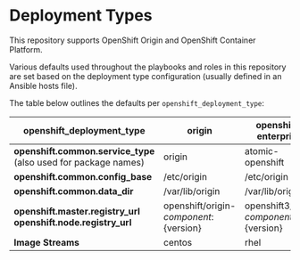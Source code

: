 # Deployment Types

This repository supports OpenShift Origin and OpenShift Container Platform.

Various defaults used throughout the playbooks and roles in this repository are
set based on the deployment type configuration (usually defined in an Ansible
hosts file).

The table below outlines the defaults per `openshift_deployment_type`:

| openshift_deployment_type                                       | origin                                   | openshift-enterprise                   |
|-----------------------------------------------------------------|------------------------------------------|----------------------------------------|
| **openshift.common.service_type** (also used for package names) | origin                                   | atomic-openshift                       |
| **openshift.common.config_base**                                | /etc/origin                              | /etc/origin                            |
| **openshift.common.data_dir**                                   | /var/lib/origin                          | /var/lib/origin                        |
| **openshift.master.registry_url openshift.node.registry_url**   | openshift/origin-${component}:${version} | openshift3/ose-${component}:${version} |
| **Image Streams**                                               | centos                                   | rhel                                   |
